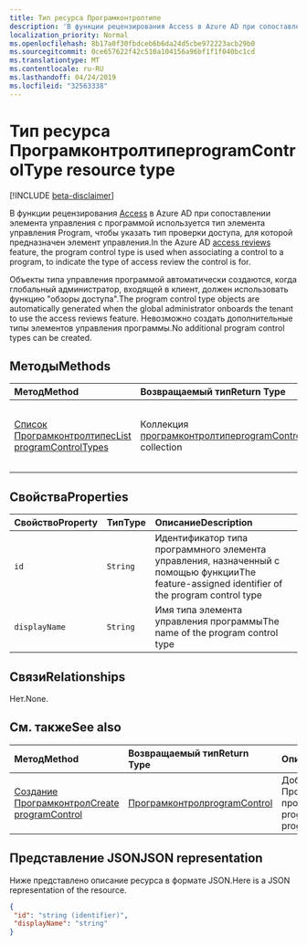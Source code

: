 ```yaml
---
title: Тип ресурса Програмконтролтипе
description: 'В функции рецензирования Access в Azure AD при сопоставлении элемента управления с программой используется тип элемента управления Program, чтобы указать тип проверки доступа, для которой предназначен элемент управления.  '
localization_priority: Normal
ms.openlocfilehash: 8b17a0f30fbdceb6b6da24d5cbe972223acb29b0
ms.sourcegitcommit: 0ce657622f42c510a104156a96bf1f1f040bc1cd
ms.translationtype: MT
ms.contentlocale: ru-RU
ms.lasthandoff: 04/24/2019
ms.locfileid: "32563338"
---
```

# <a name="programcontroltype-resource-type"></a><span data-ttu-id="7a9cc-103">Тип ресурса Програмконтролтипе</span><span class="sxs-lookup"><span data-stu-id="7a9cc-103">programControlType resource type</span></span>

[!INCLUDE [beta-disclaimer](../../includes/beta-disclaimer.md)]

<span data-ttu-id="7a9cc-104">В функции рецензирования [Access](accessreviews-root.md) в Azure AD при сопоставлении элемента управления с программой используется тип элемента управления Program, чтобы указать тип проверки доступа, для которой предназначен элемент управления.</span><span class="sxs-lookup"><span data-stu-id="7a9cc-104">In the Azure AD [access reviews](accessreviews-root.md) feature, the program control type is used when associating a control to a program, to indicate the type of access review the control is for.</span></span>  

<span data-ttu-id="7a9cc-105">Объекты типа управления программой автоматически создаются, когда глобальный администратор, входящей в клиент, должен использовать функцию "обзоры доступа".</span><span class="sxs-lookup"><span data-stu-id="7a9cc-105">The program control type objects are automatically generated when the global administrator onboards the tenant to use the access reviews feature.</span></span>  <span data-ttu-id="7a9cc-106">Невозможно создать дополнительные типы элементов управления программы.</span><span class="sxs-lookup"><span data-stu-id="7a9cc-106">No additional program control types can be created.</span></span>


## <a name="methods"></a><span data-ttu-id="7a9cc-107">Методы</span><span class="sxs-lookup"><span data-stu-id="7a9cc-107">Methods</span></span>

| <span data-ttu-id="7a9cc-108">Метод</span><span class="sxs-lookup"><span data-stu-id="7a9cc-108">Method</span></span>           | <span data-ttu-id="7a9cc-109">Возвращаемый тип</span><span class="sxs-lookup"><span data-stu-id="7a9cc-109">Return Type</span></span>    |<span data-ttu-id="7a9cc-110">Описание</span><span class="sxs-lookup"><span data-stu-id="7a9cc-110">Description</span></span>|
|:---------------|:--------|:----------|
|[<span data-ttu-id="7a9cc-111">Список Програмконтролтипес</span><span class="sxs-lookup"><span data-stu-id="7a9cc-111">List programControlTypes</span></span>](../api/programcontroltype-list.md) | <span data-ttu-id="7a9cc-112">Коллекция [програмконтролтипе](programcontroltype.md)</span><span class="sxs-lookup"><span data-stu-id="7a9cc-112">[programControlType](programcontroltype.md) collection</span></span>| <span data-ttu-id="7a9cc-113">Список типов элементов управления программы.</span><span class="sxs-lookup"><span data-stu-id="7a9cc-113">List program control types.</span></span> |

## <a name="properties"></a><span data-ttu-id="7a9cc-114">Свойства</span><span class="sxs-lookup"><span data-stu-id="7a9cc-114">Properties</span></span>
| <span data-ttu-id="7a9cc-115">Свойство</span><span class="sxs-lookup"><span data-stu-id="7a9cc-115">Property</span></span>     | <span data-ttu-id="7a9cc-116">Тип</span><span class="sxs-lookup"><span data-stu-id="7a9cc-116">Type</span></span>   |<span data-ttu-id="7a9cc-117">Описание</span><span class="sxs-lookup"><span data-stu-id="7a9cc-117">Description</span></span>|
|:---------------|:--------|:----------|
| `id`                     |`String`                | <span data-ttu-id="7a9cc-118">Идентификатор типа программного элемента управления, назначенный с помощью функции</span><span class="sxs-lookup"><span data-stu-id="7a9cc-118">The feature-assigned identifier of the program control type</span></span>                                      |
| `displayName`            |`String`                | <span data-ttu-id="7a9cc-119">Имя типа элемента управления программы</span><span class="sxs-lookup"><span data-stu-id="7a9cc-119">The name of the program control type</span></span>                                                             |


## <a name="relationships"></a><span data-ttu-id="7a9cc-120">Связи</span><span class="sxs-lookup"><span data-stu-id="7a9cc-120">Relationships</span></span>

<span data-ttu-id="7a9cc-121">Нет.</span><span class="sxs-lookup"><span data-stu-id="7a9cc-121">None.</span></span>


## <a name="see-also"></a><span data-ttu-id="7a9cc-122">См. также</span><span class="sxs-lookup"><span data-stu-id="7a9cc-122">See also</span></span>

| <span data-ttu-id="7a9cc-123">Метод</span><span class="sxs-lookup"><span data-stu-id="7a9cc-123">Method</span></span>           | <span data-ttu-id="7a9cc-124">Возвращаемый тип</span><span class="sxs-lookup"><span data-stu-id="7a9cc-124">Return Type</span></span>    |<span data-ttu-id="7a9cc-125">Описание</span><span class="sxs-lookup"><span data-stu-id="7a9cc-125">Description</span></span>|
|:---------------|:--------|:----------|
|[<span data-ttu-id="7a9cc-126">Создание Програмконтрол</span><span class="sxs-lookup"><span data-stu-id="7a9cc-126">Create programControl</span></span>](../api/programcontrol-create.md) |     [<span data-ttu-id="7a9cc-127">Програмконтрол</span><span class="sxs-lookup"><span data-stu-id="7a9cc-127">programControl</span></span>](programcontrol.md) |   <span data-ttu-id="7a9cc-128">Добавление Програмконтрол в программу.</span><span class="sxs-lookup"><span data-stu-id="7a9cc-128">Add a programControl to a program.</span></span>|


## <a name="json-representation"></a><span data-ttu-id="7a9cc-129">Представление JSON</span><span class="sxs-lookup"><span data-stu-id="7a9cc-129">JSON representation</span></span>

<span data-ttu-id="7a9cc-130">Ниже представлено описание ресурса в формате JSON.</span><span class="sxs-lookup"><span data-stu-id="7a9cc-130">Here is a JSON representation of the resource.</span></span>

<!-- {
  "blockType": "resource",
  "optionalProperties": [

  ],
  "@odata.type": "microsoft.graph.programControlType"
}-->

```json
{
 "id": "string (identifier)",
 "displayName": "string"
}

```

<!--
{
  "type": "#page.annotation",
  "description": "programControlType resource",
  "keywords": "",
  "section": "documentation",
  "tocPath": "",
  "suppressions": []
}
-->

